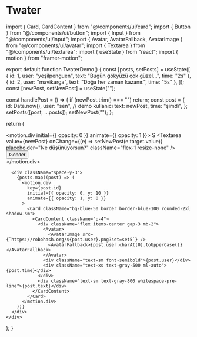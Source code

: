 # Twater
import { Card, CardContent } from "@/components/ui/card";
import { Button } from "@/components/ui/button";
import { Input } from "@/components/ui/input";
import { Avatar, AvatarFallback, AvatarImage } from "@/components/ui/avatar";
import { Textarea } from "@/components/ui/textarea";
import { useState } from "react";
import { motion } from "framer-motion";

export default function TwaterDemo() {
  const [posts, setPosts] = useState([
    { id: 1, user: "yeşilpenguen", text: "Bugün gökyüzü çok güzel...", time: "2s" },
    { id: 2, user: "mavikarga", text: "Doğa her zaman kazanır.", time: "5s" },
  ]);
  const [newPost, setNewPost] = useState("");

  const handlePost = () => {
    if (newPost.trim() === "") return;
    const post = {
      id: Date.now(),
      user: "sen", // demo kullanıcı
      text: newPost,
      time: "şimdi",
    };
    setPosts([post, ...posts]);
    setNewPost("");
  };

  return (
    <div className="max-w-2xl mx-auto p-4 space-y-4">
      <motion.div initial={{ opacity: 0 }} animate={{ opacity: 1 }}>
        <Card className="bg-white rounded-2xl shadow p-4">
          <CardContent className="flex gap-4">
            <Avatar>
              <AvatarImage src="https://i.pravatar.cc/100" />
              <AvatarFallback>S</AvatarFallback>
            </Avatar>
            <Textarea
              value={newPost}
              onChange={(e) => setNewPost(e.target.value)}
              placeholder="Ne düşünüyorsun?"
              className="flex-1 resize-none"
            />
          </CardContent>
          <div className="flex justify-end px-6 pb-4">
            <Button onClick={handlePost} className="rounded-full">
              Gönder
            </Button>
          </div>
        </Card>
      </motion.div>

      <div className="space-y-3">
        {posts.map((post) => (
          <motion.div
            key={post.id}
            initial={{ opacity: 0, y: 10 }}
            animate={{ opacity: 1, y: 0 }}
          >
            <Card className="bg-blue-50 border border-blue-100 rounded-2xl shadow-sm">
              <CardContent className="p-4">
                <div className="flex items-center gap-3 mb-2">
                  <Avatar>
                    <AvatarImage src={`https://robohash.org/${post.user}.png?set=set5`} />
                    <AvatarFallback>{post.user.charAt(0).toUpperCase()}</AvatarFallback>
                  </Avatar>
                  <div className="text-sm font-semibold">{post.user}</div>
                  <div className="text-xs text-gray-500 ml-auto">{post.time}</div>
                </div>
                <div className="text-sm text-gray-800 whitespace-pre-line">{post.text}</div>
              </CardContent>
            </Card>
          </motion.div>
        ))}
      </div>
    </div>
  );
}
